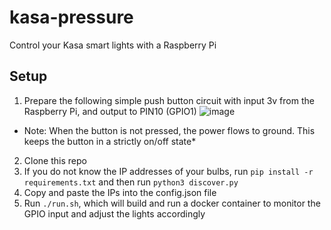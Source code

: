 # kasa-pressure
Control your Kasa smart lights with a Raspberry Pi

## Setup
1. Prepare the following simple push button circuit with input 3v from the Raspberry Pi, and output to PIN10 (GPIO1)
![image](https://user-images.githubusercontent.com/4297028/230677564-6cb9a771-3895-4c0d-b5c1-b6140009fcb5.png)

* Note: When the button is not pressed, the power flows to ground. This keeps the button in a strictly on/off state*
2. Clone this repo
3. If you do not know the IP addresses of your bulbs, run `pip install -r requirements.txt` and then run `python3 discover.py`
4. Copy and paste the IPs into the config.json file
5. Run `./run.sh`, which will build and run a docker container to monitor the GPIO input and adjust the lights accordingly
